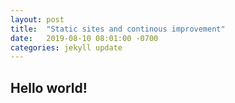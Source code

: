 ```yaml
---
layout: post
title:  "Static sites and continous improvement"
date:   2019-08-10 08:01:00 -0700
categories: jekyll update
---
```


Hello world!
-----------